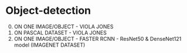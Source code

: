# Object-detection
0. ON ONE IMAGE/OBJECT - VIOLA JONES
1. ON PASCAL DATASET - VIOLA JONES
2. ON ONE IMAGE/OBJECT - FASTER RCNN - ResNet50 & DenseNet121 model (IMAGENET DATASET)
